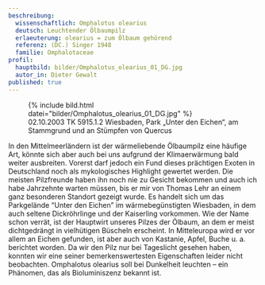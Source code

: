 ```yaml
---
beschreibung:
  wissenschaftlich: Omphalotus olearius
  deutsch: Leuchtender Ölbaumpilz
  erlaeuterung: olearius = zum Ölbaum gehörend
  referenz: (DC.) Singer 1948
  familie: Omphalotaceae
profil:
  hauptbild: bilder/Omphalotus_olearius_01_DG.jpg
  autor_in: Dieter Gewalt
published: true
---
```


<figure>
  {% include bild.html datei="bilder/Omphalotus_olearius_01_DG.jpg" %}
  <figcaption>02.10.2003 TK 5915.1.2 Wiesbaden, Park „Unter den Eichen“, am Stammgrund und an Stümpfen von Quercus</figcaption>
</figure>

In den Mittelmeerländern ist der wärmeliebende Ölbaumpilz eine häufige Art, könnte sich aber auch bei uns aufgrund der Klimaerwärmung bald weiter ausbreiten. Vorerst darf jedoch ein Fund dieses prächtigen Exoten in Deutschland noch als mykologisches Highlight gewertet werden. Die meisten Pilzfreunde haben ihn noch nie zu Gesicht bekommen und auch ich habe Jahrzehnte warten müssen, bis er mir von Thomas Lehr an einem ganz besonderen Standort gezeigt wurde. Es handelt sich um das Parkgelände “Unter den Eichen” im wärmebegünstigten Wiesbaden, in dem auch seltene Dickröhrlinge und der Kaiserling vorkommen. Wie der Name schon verrät, ist der Hauptwirt unseres Pilzes der Ölbaum, an dem er meist dichtgedrängt in vielhütigen Büscheln erscheint. In Mitteleuropa wird er vor allem an Eichen gefunden, ist aber auch von Kastanie, Apfel, Buche u. a. berichtet worden. Da wir den Pilz nur bei Tageslicht gesehen haben, konnten wir eine seiner bemerkenswertesten Eigenschaften leider nicht beobachten. Omphalotus olearius soll bei Dunkelheit leuchten – ein Phänomen, das als Bioluminiszenz bekannt ist.
